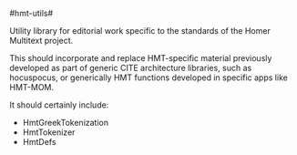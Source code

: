 #hmt-utils#


Utility library for editorial work specific to the standards of the Homer Multitext project.

This should incorporate and replace HMT-specific material previously developed as part of generic
CITE architecture libraries, such as hocuspocus, or generically HMT functions developed in specific apps
like HMT-MOM.

It should certainly include:

- HmtGreekTokenization
- HmtTokenizer
- HmtDefs
